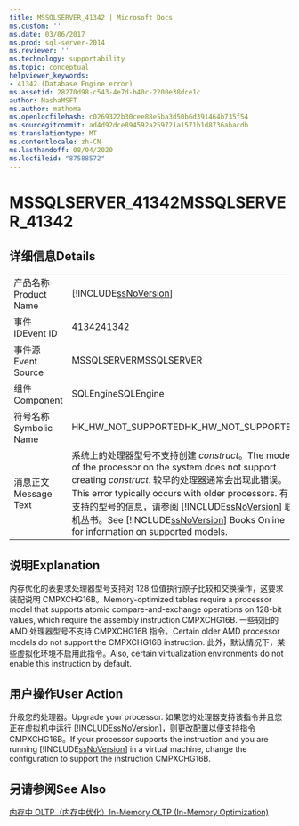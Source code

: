 ```yaml
---
title: MSSQLSERVER_41342 | Microsoft Docs
ms.custom: ''
ms.date: 03/06/2017
ms.prod: sql-server-2014
ms.reviewer: ''
ms.technology: supportability
ms.topic: conceptual
helpviewer_keywords:
- 41342 (Database Engine error)
ms.assetid: 28270d98-c543-4e7d-b40c-2200e38dce1c
author: MashaMSFT
ms.author: mathoma
ms.openlocfilehash: c0269322b30cee88e5ba3d50b6d391464b735f54
ms.sourcegitcommit: ad4d92dce894592a259721a1571b1d8736abacdb
ms.translationtype: MT
ms.contentlocale: zh-CN
ms.lasthandoff: 08/04/2020
ms.locfileid: "87588572"
---
```

# <a name="mssqlserver_41342"></a><span data-ttu-id="475f6-102">MSSQLSERVER_41342</span><span class="sxs-lookup"><span data-stu-id="475f6-102">MSSQLSERVER_41342</span></span>
    
## <a name="details"></a><span data-ttu-id="475f6-103">详细信息</span><span class="sxs-lookup"><span data-stu-id="475f6-103">Details</span></span>  
  
|||  
|-|-|  
|<span data-ttu-id="475f6-104">产品名称</span><span class="sxs-lookup"><span data-stu-id="475f6-104">Product Name</span></span>|[!INCLUDE[ssNoVersion](../../includes/ssnoversion-md.md)]|  
|<span data-ttu-id="475f6-105">事件 ID</span><span class="sxs-lookup"><span data-stu-id="475f6-105">Event ID</span></span>|<span data-ttu-id="475f6-106">41342</span><span class="sxs-lookup"><span data-stu-id="475f6-106">41342</span></span>|  
|<span data-ttu-id="475f6-107">事件源</span><span class="sxs-lookup"><span data-stu-id="475f6-107">Event Source</span></span>|<span data-ttu-id="475f6-108">MSSQLSERVER</span><span class="sxs-lookup"><span data-stu-id="475f6-108">MSSQLSERVER</span></span>|  
|<span data-ttu-id="475f6-109">组件</span><span class="sxs-lookup"><span data-stu-id="475f6-109">Component</span></span>|<span data-ttu-id="475f6-110">SQLEngine</span><span class="sxs-lookup"><span data-stu-id="475f6-110">SQLEngine</span></span>|  
|<span data-ttu-id="475f6-111">符号名称</span><span class="sxs-lookup"><span data-stu-id="475f6-111">Symbolic Name</span></span>|<span data-ttu-id="475f6-112">HK_HW_NOT_SUPPORTED</span><span class="sxs-lookup"><span data-stu-id="475f6-112">HK_HW_NOT_SUPPORTED</span></span>|  
|<span data-ttu-id="475f6-113">消息正文</span><span class="sxs-lookup"><span data-stu-id="475f6-113">Message Text</span></span>|<span data-ttu-id="475f6-114">系统上的处理器型号不支持创建 *construct*。</span><span class="sxs-lookup"><span data-stu-id="475f6-114">The model of the processor on the system does not support creating *construct*.</span></span> <span data-ttu-id="475f6-115">较早的处理器通常会出现此错误。</span><span class="sxs-lookup"><span data-stu-id="475f6-115">This error typically occurs with older processors.</span></span> <span data-ttu-id="475f6-116">有关支持的型号的信息，请参阅 [!INCLUDE[ssNoVersion](../../includes/ssnoversion-md.md)] 联机丛书。</span><span class="sxs-lookup"><span data-stu-id="475f6-116">See [!INCLUDE[ssNoVersion](../../includes/ssnoversion-md.md)] Books Online for information on supported models.</span></span>|  
  
## <a name="explanation"></a><span data-ttu-id="475f6-117">说明</span><span class="sxs-lookup"><span data-stu-id="475f6-117">Explanation</span></span>  
 <span data-ttu-id="475f6-118">内存优化的表要求处理器型号支持对 128 位值执行原子比较和交换操作，这要求装配说明 CMPXCHG16B。</span><span class="sxs-lookup"><span data-stu-id="475f6-118">Memory-optimized tables require a processor model that supports atomic compare-and-exchange operations on 128-bit values, which require the assembly instruction CMPXCHG16B.</span></span> <span data-ttu-id="475f6-119">一些较旧的 AMD 处理器型号不支持 CMPXCHG16B 指令。</span><span class="sxs-lookup"><span data-stu-id="475f6-119">Certain older AMD processor models do not support the CMPXCHG16B instruction.</span></span> <span data-ttu-id="475f6-120">此外，默认情况下，某些虚拟化环境不启用此指令。</span><span class="sxs-lookup"><span data-stu-id="475f6-120">Also, certain virtualization environments do not enable this instruction by default.</span></span>  
  
## <a name="user-action"></a><span data-ttu-id="475f6-121">用户操作</span><span class="sxs-lookup"><span data-stu-id="475f6-121">User Action</span></span>  
 <span data-ttu-id="475f6-122">升级您的处理器。</span><span class="sxs-lookup"><span data-stu-id="475f6-122">Upgrade your processor.</span></span> <span data-ttu-id="475f6-123">如果您的处理器支持该指令并且您正在虚拟机中运行 [!INCLUDE[ssNoVersion](../../includes/ssnoversion-md.md)]，则更改配置以便支持指令 CMPXCHG16B。</span><span class="sxs-lookup"><span data-stu-id="475f6-123">If your processor supports the instruction and you are running [!INCLUDE[ssNoVersion](../../includes/ssnoversion-md.md)] in a virtual machine, change the configuration to support the instruction CMPXCHG16B.</span></span>  
  
## <a name="see-also"></a><span data-ttu-id="475f6-124">另请参阅</span><span class="sxs-lookup"><span data-stu-id="475f6-124">See Also</span></span>  
 [<span data-ttu-id="475f6-125">内存中 OLTP（内存中优化）</span><span class="sxs-lookup"><span data-stu-id="475f6-125">In-Memory OLTP &#40;In-Memory Optimization&#41;</span></span>](../in-memory-oltp/in-memory-oltp-in-memory-optimization.md)  
  
  
